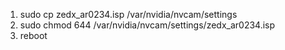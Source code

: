 1. sudo cp zedx_ar0234.isp /var/nvidia/nvcam/settings
2. sudo chmod 644 /var/nvidia/nvcam/settings/zedx_ar0234.isp
3. reboot

